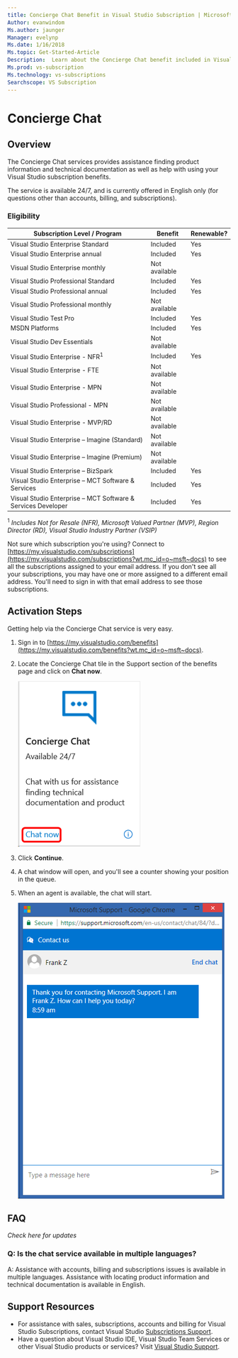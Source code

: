 ```yaml
---
title: Concierge Chat Benefit in Visual Studio Subscription | Microsoft Docs
Author: evanwindom
Ms.author: jaunger
Manager: evelynp
Ms.date: 1/16/2018
Ms.topic: Get-Started-Article
Description:  Learn about the Concierge Chat benefit included in Visual Studio subscriptions.
Ms.prod: vs-subscription
Ms.technology: vs-subscriptions
Searchscope: VS Subscription
---
```


# Concierge Chat

## Overview 
The Concierge Chat services provides assistance finding product information and technical documentation as well as help with using your Visual Studio subscription benefits.  

The service is available 24/7, and is currently offered in English only (for questions other than accounts, billing, and subscriptions). 

### Eligibility
| Subscription Level / Program                                 | Benefit               | Renewable?                                                         |
|--------------------------------------------------------------|-----------------------|--------------------------------------------------------------------|
| Visual Studio Enterprise Standard                            | Included              | Yes                                                                |
| Visual Studio Enterprise annual                              | Included              | Yes                                                                |
| Visual Studio Enterprise monthly                             | Not available         |                                                                    |
| Visual Studio Professional Standard                          | Included              | Yes                                                                |
| Visual Studio Professional annual                            | Included              | Yes                                                                | 
| Visual Studio Professional monthly                           | Not available         |                                                                    |
| Visual Studio Test Pro                                       | Included              | Yes                                                                |
| MSDN Platforms                                               | Included              | Yes                                                                |
| Visual Studio Dev Essentials                                 | Not available         |                                                                    |
| Visual Studio Enterprise - NFR<sup>1</sup>                               | Included              | Yes                                                                |
| Visual Studio Enterprise - FTE                               | Not available         |                                                                    |
| Visual Studio Enterprise - MPN                               | Not available         |                                                                    |
| Visual Studio Professional - MPN                             | Not available         |                                                                    |
| Visual Studio Enterprise - MVP/RD                            | Not available         |                                                                    |
| Visual Studio Enterprise – Imagine (Standard)                | Not available         |                                                                    |
| Visual Studio Enterprise – Imagine (Premium)                 | Not available         |                                                                    |
| Visual Studio Enterprise – BizSpark                          | Included              | Yes                                                                |
| Visual Studio Enterprise – MCT Software & Services           | Included              | Yes                                                                |
| Visual Studio Enterprise – MCT Software & Services Developer | Included              | Yes                                                                |
<sup>1</sup>  *Includes Not for Resale (NFR), Microsoft Valued Partner (MVP), Region Director (RD), Visual Studio Industry Partner (VSIP)*  

Not sure which subscription you're using?  Connect to [https://my.visualstudio.com/subscriptions](https://my.visualstudio.com/subscriptions?wt.mc_id=o~msft~docs) to see all the subscriptions assigned to your email address. If you don't see all your subscriptions, you may have one or more assigned to a different email address.  You'll need to sign in with that email address to see those subscriptions. 

## Activation Steps
Getting help via the Concierge Chat service is very easy.  
1. Sign in to [https://my.visualstudio.com/benefits](https://my.visualstudio.com/benefits?wt.mc_id=o~msft~docs).

2. Locate the Concierge Chat tile in the Support section of the benefits page and click on **Chat now**.

    ![Concierge Chat Tile](_img/vs-concierge-chat/vs-concierge-chat-tile.png)

3. Click **Continue**.
4. A chat window will open, and you'll see a counter showing your position in the queue.  
5. When an agent is available, the chat will start. 

    ![Concierge Chat Session](_img/vs-concierge-chat/vs-concierge-chat-session.png)


## FAQ
*Check here for updates*

### Q:  Is the chat service available in multiple languages?
   A: Assistance with accounts, billing and subscriptions issues is available in multiple languages.  Assistance with locating product information and technical documentation is available in English. 
   
## Support Resources
-  For assistance with sales, subscriptions, accounts and billing for Visual Studio Subscriptions, contact Visual Studio [Subscriptions Support](https://www.visualstudio.com/subscriptions/support/).
-  Have a question about Visual Studio IDE, Visual Studio Team Services or other Visual Studio products or services?  Visit [Visual Studio Support](https://www.visualstudio.com/support/). 